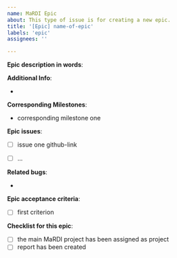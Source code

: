 ```yaml
---
name: MaRDI Epic
about: This type of issue is for creating a new epic. 
title: '[Epic] name-of-epic'
labels: 'epic'
assignees: ''

---
```


**Epic description in words**:
<!--
What is the epic about
-->  


**Additional Info**:
<!--
Additional information collection   
--> 
- 
 
**Corresponding Milestones**: 
<!--
Portal-Milestones which are covered by this epic, i.e: "M-TA5-A3 API Access possible"
-->  
 - corresponding milestone one 
 
**Epic issues**: 
<!--
The issues related to the epic are listed here.
-->  
- [ ] issue one github-link  
- [ ] ...




**Related bugs**: 
<!--
The issues related to the epic are listed here. 
-->  
- 



**Epic acceptance criteria**: 
<!--
The criteria which are necessary to resolve this epic
-->  
- [ ] first criterion 


**Checklist for this epic**: 
- [ ] the main MaRDI project has been assigned as project
- [ ] report has been created 
